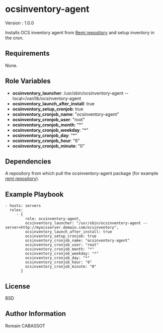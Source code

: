 ocsinventory-agent
=========

Version : 1.0.0

Installs OCS inventory agent from [Remi repository](http://rpms.famillecollet.com/) and setup inventory in the cron.



Requirements
------------

None.

Role Variables
--------------

- **ocsinventory_launcher**: /usr/sbin/ocsinventory-agent --local=/var/lib/ocsinventory-agent 
- **ocsinventory_launch_after_install**: true
- **ocsinventory_setup_cronjob**: true
- **ocsinventory_cronjob_name**: "ocsinventory-agent"
- **ocsinventory_cronjob_user**: "root"
- **ocsinventory_cronjob_month**: "*"
- **ocsinventory_cronjob_weekday**: "*"
- **ocsinventory_cronjob_day**: "*"
- **ocsinventory_cronjob_hour**: "6"
- **ocsinventory_cronjob_minute**: "0"

Dependencies
------------

A repository from which pull the ocsinventory-agent package (for example [remi repository](http://rpms.famillecollet.com/)).  

Example Playbook
----------------

    - hosts: servers
      roles:
         - { 
             role: ocsinventory-agent, 
             ocsinventory_launcher: "/usr/sbin/ocsinventory-agent --server=http://myocsserver.domain.com/ocsinventory",
             ocsinventory_launch_after_install: true
             ocsinventory_setup_cronjob: true
             ocsinventory_cronjob_name: "ocsinventory-agent"
             ocsinventory_cronjob_user: "root"
             ocsinventory_cronjob_month: "*"
             ocsinventory_cronjob_weekday: "*"
             ocsinventory_cronjob_day: "*"
             ocsinventory_cronjob_hour: "6"
             ocsinventory_cronjob_minute: "0"
           }

License
-------

BSD

Author Information
------------------

Romain CABASSOT
